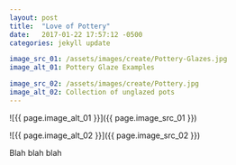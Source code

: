 ```yaml
---
layout: post
title:  "Love of Pottery"
date:   2017-01-22 17:57:12 -0500
categories: jekyll update

image_src_01: /assets/images/create/Pottery-Glazes.jpg
image_alt_01: Pottery Glaze Examples

image_src_02: /assets/images/create/Pottery.jpg
image_alt_02: Collection of unglazed pots
---
```


![{{ page.image_alt_01 }}]({{ page.image_src_01 }})

![{{ page.image_alt_02 }}]({{ page.image_src_02 }})

Blah blah blah
